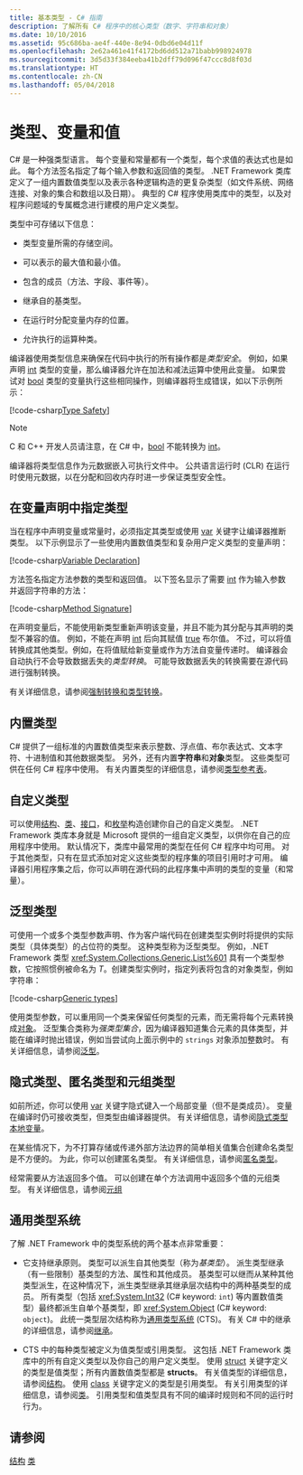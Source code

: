 ```yaml
---
title: 基本类型 - C# 指南
description: 了解所有 C# 程序中的核心类型（数字、字符串和对象）
ms.date: 10/10/2016
ms.assetid: 95c686ba-ae4f-440e-8e94-0dbd6e04d11f
ms.openlocfilehash: 2e62a461e41f4172bd6dd512a71babb998924978
ms.sourcegitcommit: 3d5d33f384eeba41b2dff79d096f47ccc8d8f03d
ms.translationtype: HT
ms.contentlocale: zh-CN
ms.lasthandoff: 05/04/2018
---
```

# <a name="types-variables-and-values"></a>类型、变量和值  
C# 是一种强类型语言。 每个变量和常量都有一个类型，每个求值的表达式也是如此。 每个方法签名指定了每个输入参数和返回值的类型。 .NET Framework 类库定义了一组内置数值类型以及表示各种逻辑构造的更复杂类型（如文件系统、网络连接、对象的集合和数组以及日期）。 典型的 C# 程序使用类库中的类型，以及对程序问题域的专属概念进行建模的用户定义类型。  
  
类型中可存储以下信息：  
  
-   类型变量所需的存储空间。  
  
-   可以表示的最大值和最小值。  
  
-   包含的成员（方法、字段、事件等）。  
  
-   继承自的基类型。  
  
-   在运行时分配变量内存的位置。  
  
-   允许执行的运算种类。  
  
编译器使用类型信息来确保在代码中执行的所有操作都是*类型安全*。 例如，如果声明 [int](language-reference/keywords/int.md) 类型的变量，那么编译器允许在加法和减法运算中使用此变量。 如果尝试对 [bool](language-reference/keywords/bool.md) 类型的变量执行这些相同操作，则编译器将生成错误，如以下示例所示：  
  
[!code-csharp[Type Safety](../../samples/snippets/csharp/concepts/basic-types/type-safety.cs)]  
  
> [!NOTE]  
>  C 和 C++ 开发人员请注意，在 C# 中，[bool](language-reference/keywords/bool.md) 不能转换为 [int](language-reference/keywords/int.md)。  
  
编译器将类型信息作为元数据嵌入可执行文件中。 公共语言运行时 (CLR) 在运行时使用元数据，以在分配和回收内存时进一步保证类型安全性。  

## <a name="specifying-types-in-variable-declarations"></a>在变量声明中指定类型  
当在程序中声明变量或常量时，必须指定其类型或使用 [var](language-reference/keywords/var.md) 关键字让编译器推断类型。 以下示例显示了一些使用内置数值类型和复杂用户定义类型的变量声明：  
  
[!code-csharp[Variable Declaration](../../samples/snippets/csharp/concepts/basic-types/variable-declaration.cs)]  
  
方法签名指定方法参数的类型和返回值。 以下签名显示了需要 [int](language-reference/keywords/int.md) 作为输入参数并返回字符串的方法：  
  
[!code-csharp[Method Signature](../../samples/snippets/csharp/concepts/basic-types/method-signature.cs)]  
  
在声明变量后，不能使用新类型重新声明该变量，并且不能为其分配与其声明的类型不兼容的值。 例如，不能在声明 [int](language-reference/keywords/int.md) 后向其赋值 [true](language-reference/keywords/true.md) 布尔值。 不过，可以将值转换成其他类型。例如，在将值赋给新变量或作为方法自变量传递时。 编译器会自动执行不会导致数据丢失的*类型转换*。 可能导致数据丢失的转换需要在源代码进行强制转换。 

有关详细信息，请参阅[强制转换和类型转换](programming-guide/types/casting-and-type-conversions.md)。
 
## <a name="built-in-types"></a>内置类型
C# 提供了一组标准的内置数值类型来表示整数、浮点值、布尔表达式、文本字符、十进制值和其他数据类型。 另外，还有内置**字符串**和**对象**类型。 这些类型可供在任何 C# 程序中使用。 有关内置类型的详细信息，请参阅[类型参考表](language-reference/keywords/reference-tables-for-types.md)。  
  
## <a name="custom-types"></a>自定义类型  
可以使用[结构](language-reference/keywords/class.md)、[类](language-reference/keywords/class.md)、[接口](language-reference/keywords/interface.md)，和[枚举](language-reference/keywords/enum.md)构造创建你自己的自定义类型。 .NET Framework 类库本身就是 Microsoft 提供的一组自定义类型，以供你在自己的应用程序中使用。 默认情况下，类库中最常用的类型在任何 C# 程序中均可用。 对于其他类型，只有在显式添加对定义这些类型的程序集的项目引用时才可用。 编译器引用程序集之后，你可以声明在源代码的此程序集中声明的类型的变量（和常量）。 
  
## <a name="generic-types"></a>泛型类型  
可使用一个或多个类型参数声明、作为客户端代码在创建类型实例时将提供的实际类型（具体类型）的占位符的类型。 这种类型称为泛型类型。 例如，.NET Framework 类型 <xref:System.Collections.Generic.List%601> 具有一个类型参数，它按照惯例被命名为 *T*。创建类型实例时，指定列表将包含的对象类型，例如字符串：  
  
[!code-csharp[Generic types](../../samples/snippets/csharp/concepts/basic-types/generic-type.cs)] 
  
使用类型参数，可以重用同一个类来保留任何类型的元素，而无需将每个元素转换成[对象](language-reference/keywords/object.md)。 泛型集合类称为*强类型集合*，因为编译器知道集合元素的具体类型，并能在编译时抛出错误，例如当尝试向上面示例中的 `strings` 对象添加整数时。 有关详细信息，请参阅[泛型](programming-guide/generics/index.md)。 

## <a name="implicit-types-anonymous-types-and-tuple-types"></a>隐式类型、匿名类型和元组类型  
如前所述，你可以使用 [var](language-reference/keywords/var.md) 关键字隐式键入一个局部变量（但不是类成员）。 变量在编译时仍可接收类型，但类型由编译器提供。 有关详细信息，请参阅[隐式类型本地变量](programming-guide/classes-and-structs/implicitly-typed-local-variables.md)。  
  
在某些情况下，为不打算存储或传递外部方法边界的简单相关值集合创建命名类型是不方便的。 为此，你可以创建匿名类型。 有关详细信息，请参阅[匿名类型](programming-guide/classes-and-structs/anonymous-types.md)。

经常需要从方法返回多个值。 可以创建在单个方法调用中返回多个值的元组类型。 有关详细信息，请参阅[元组](tuples.md)

## <a name="the-common-type-system"></a>通用类型系统  
了解 .NET Framework 中的类型系统的两个基本点非常重要：  
  
-   它支持继承原则。 类型可以派生自其他类型（称为*基类型*）。 派生类型继承（有一些限制）基类型的方法、属性和其他成员。 基类型可以继而从某种其他类型派生，在这种情况下，派生类型继承其继承层次结构中的两种基类型的成员。 所有类型（包括 <xref:System.Int32> (C# keyword: `int`) 等内置数值类型）最终都派生自单个基类型，即 <xref:System.Object> (C# keyword: `object`)。 此统一类型层次结构称为[通用类型系统](../standard/common-type-system.md) (CTS)。 有关 C# 中的继承的详细信息，请参阅[继承](programming-guide/classes-and-structs/inheritance.md)。  
  
-   CTS 中的每种类型被定义为值类型或引用类型。 这包括 .NET Framework 类库中的所有自定义类型以及你自己的用户定义类型。 使用 [struct](language-reference/keywords/struct.md) 关键字定义的类型是值类型；所有内置数值类型都是 **structs**。 有关值类型的详细信息，请参阅[结构](structs.md)。 使用 [class](language-reference/keywords/class.md) 关键字定义的类型是引用类型。 有关引用类型的详细信息，请参阅[类](classes.md)。 引用类型和值类型具有不同的编译时规则和不同的运行时行为。
 
  
## <a name="see-also"></a>请参阅
[结构](structs.md)
[类](classes.md)
